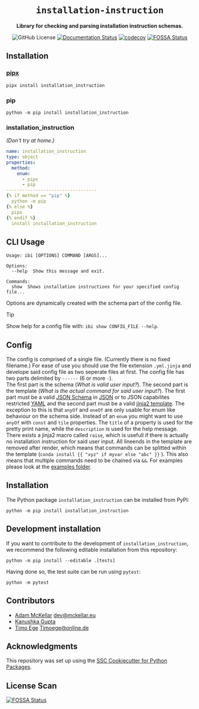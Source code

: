 <div align="center">

# `installation-instruction`

**Library for checking and parsing installation instruction schemas.**

![GitHub License](https://img.shields.io/github/license/instructions-d-installation/installation-instruction)
[![Documentation Status](https://readthedocs.org/projects/installation-instruction/badge/?version=latest)](https://installation-instruction.readthedocs.io/en/latest/?badge=latest)
[![codecov](https://codecov.io/gh/instructions-d-installation/installation-instruction/graph/badge.svg?token=5AIH36HYG3)](https://codecov.io/gh/instructions-d-installation/installation-instruction)
[![FOSSA Status](https://app.fossa.com/api/projects/git%2Bgithub.com%2Finstructions-d-installation%2Finstallation-instruction.svg?type=small)](https://app.fossa.com/projects/git%2Bgithub.com%2Finstructions-d-installation%2Finstallation-instruction?ref=badge_small)

</div>

## Installation

### [pipx](https://github.com/pypa/pipx)

```
pipx install installation_instruction
```


### pip

```
python -m pip install installation_instruction
```


### installation_instruction

*(Don't try at home.)*
```yaml
name: installation_instruction
type: object
properties:
  method:
    enum:
      - pipx
      - pip
----------------------------------
{% if method == "pip" %}
  python -m pip
{% else %}
  pipx
{% endif %}
  install installation_instruction
```


## CLI Usage

```
Usage: ibi [OPTIONS] COMMAND [ARGS]...

Options:
  --help  Show this message and exit.

Commands:
  show  Shows installation instructions for your specified config file...
```

Options are dynamically created with the schema part of the config file.   

> [!TIP]
> Show help for a config file with: `ibi show CONFIG_FILE --help`.


## Config

The config is comprised of a single file. (Currently there is no fixed filename.) 
For ease of use you should use the file extension `.yml.jinja` and develope said config file as two seperate files at first.
The config file has two parts delimited by `------` (6 or more `-`).   
The first part is the schema (*What is valid user input?*). The second part is the template (*What is the actual command for said user input?*).
The first part must be a valid [JSON Schema](https://json-schema.org/) in [JSON](https://www.json.org/json-en.html) or to JSON capabilites restricted [YAML](https://yaml.org/) and the second part must be a valid [jinja2 template](https://jinja.palletsprojects.com/en/3.0.x/templates/).
The exception to this is that `anyOf` and `oneOf` are only usable for enum like behaviour on the schema side.
Instead of an `enum` you might want to use `anyOf` with `const` and `tile` properties.
The `title` of a property is used for the pretty print name, while the `description` is used for the help message.
There exists a jinja2 macro called `raise`, which is usefull if there is actually no installation instruction for said user input.
All lineends in the template are removed after render, which means that commands can be splitted within the template (`conda install {{ "xyz" if myvar else "abc" }}` ).
This also means that multiple commands need to be chained via `&&`.
For examples please look at the [examples folder](./examples/).


## Installation

The Python package `installation_instruction` can be installed from PyPI:

```
python -m pip install installation_instruction
```

## Development installation

If you want to contribute to the development of `installation_instruction`, we recommend
the following editable installation from this repository:

```
python -m pip install --editable .[tests]
```

Having done so, the test suite can be run using `pytest`:

```
python -m pytest
```

## Contributors

* [Adam McKellar](https://github.com/WyvernIXTL) [dev@mckellar.eu](mailto:dev@mckellar.eu)
* [Kanushka Gupta](https://github.com/KanushkaGupta)
* [Timo Ege](https://github.com/TimoEg) [Timoege@online.de](mailto:Timoege@online.de)


## Acknowledgments

This repository was set up using the [SSC Cookiecutter for Python Packages](https://github.com/ssciwr/cookiecutter-python-package).


## License Scan

[![FOSSA Status](https://app.fossa.com/api/projects/git%2Bgithub.com%2Finstructions-d-installation%2Finstallation-instruction.svg?type=large&issueType=license)](https://app.fossa.com/projects/git%2Bgithub.com%2Finstructions-d-installation%2Finstallation-instruction?ref=badge_large&issueType=license)
